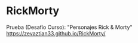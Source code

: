 # RickMorty
Prueba (Desafío Curso): "Personajes Rick &amp; Morty"
https://zevaztian33.github.io/RickMorty/
